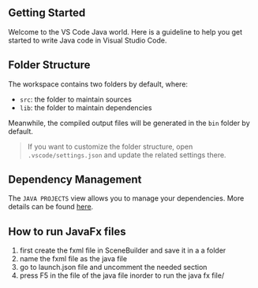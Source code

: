 ## Getting Started

Welcome to the VS Code Java world. Here is a guideline to help you get started to write Java code in Visual Studio Code.

## Folder Structure

The workspace contains two folders by default, where:

- `src`: the folder to maintain sources
- `lib`: the folder to maintain dependencies

Meanwhile, the compiled output files will be generated in the `bin` folder by default.

> If you want to customize the folder structure, open `.vscode/settings.json` and update the related settings there.

## Dependency Management

The `JAVA PROJECTS` view allows you to manage your dependencies. More details can be found [here](https://github.com/microsoft/vscode-java-dependency#manage-dependencies).

## How to run JavaFx files 
1) first create the fxml file in SceneBuilder and save it in a a folder 
2) name the fxml file as the java file 
3) go to launch.json file and uncomment the needed section
4) press F5 in the file of the java file inorder to run the java fx file/